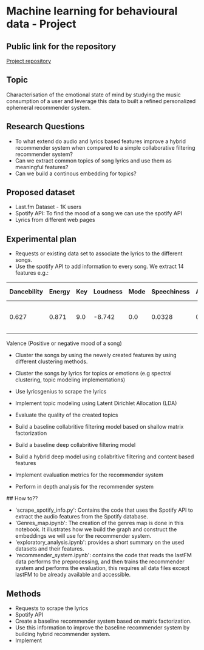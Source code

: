 # Machine learning for behavioural data - Project

## Public link for the repository
[Project repository](https://github.com/MNabegh/mlbd-project)

## Topic

Characterisation of the emotional state of mind by studying the music consumption of a user and leverage this data to built a refined personalized ephemeral recommender system.

## Research Questions
- To what extend do audio and lyrics based features improve a hybrid recommender system when compared to a simple collaborative filtering recommender system?
- Can we extract common topics of song lyrics and use them as meaningful features?
- Can we build a continous embedding for topics?

## Proposed dataset
- Last.fm Dataset - 1K users
- Spotify API: To find the mood of a song we can use the spotify API
- Lyrics from different web pages

## Experimental plan

- Requests or existing data set to associate the lyrics to the different songs.
- Use the spotify API to add information to every song. We extract 14 features e.g.:

| Dancebility | Energy | Key | Loudness | Mode | Speechiness | Acousticness | Instrumentalness | Liveness | Valence | Duration (in ms) | Tempo | Genres | Popularity |
| --- | --- | --- | --- | --- | --- | --- | --- | --- | --- | --- | --- | --- | --- |
| 0.627 | 0.871 | 9.0 | -8.742 | 0.0 | 0.0328 | 0.09620 | 0.358000 | 0.1090 | 0.9560 | 89.102 | 272707.0 | ['nu jazz', 'electro jazz'] | 42.0 |


Valence (Positive or negative mood of a song)
- Cluster the songs by using the newely created features by using different clustering methods.
- Cluster the songs by lyrics for topics or emotions (e.g spectral clustering, topic
modeling implementations)

- Use lyricsgenius to scrape the lyrics
- Implement topic modeling using Latent Dirichlet Allocation (LDA) 
- Evaluate the quality of the created topics

- Build a baseline collabritive filtering model based on shallow matrix factorization
- Build a baseline deep collabritive filtering model
- Build a hybrid deep model using collabritive filtering and content based features
- Implement evaluation metrics for the recommender system
- Perform in depth analysis for the recommender system

## How to??
- 'scrape_spotify_info.py': Contains the code that uses the Spotify API to extract the audio features from the Spotify database. 
- 'Genres_map.ipynb': The creation of the genres map is done in this notebook. It illustrates how we build the graph and construct the embeddings we will use for the recommender system.
- 'exploratory_analysis.ipynb': provides a short summary on the used datasets and their features.
- 'recommender_system.ipynb': contains the code that reads the lastFM data performs the preprocessing, and then trains the recommender system and performs the evaluation, this requires all data files except lastFM to be already available and accessible.


## Methods

- Requests to scrape the lyrics
- Spotify API
- Create a baseline recommender system based on matrix factorization.
- Use this information to improve the baseline recommender system by building hybrid recommender system.
- Implement
